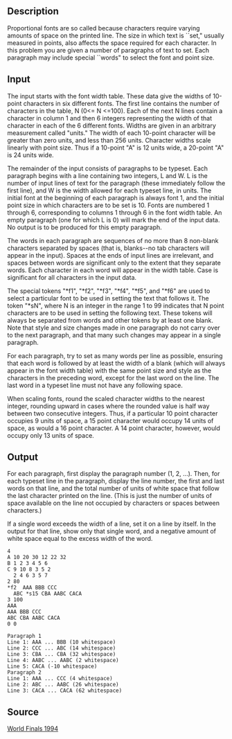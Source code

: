 <h2>Description</h2><p>Proportional fonts are so called because characters require varying amounts of space on the printed line. The size in which text is ``set," usually measured in points, also affects the space required for each character. In this problem you are given a number of paragraphs of text to set. Each paragraph may include special ``words" to select the font and point size.</p><h2>Input</h2><p>The input starts with the font width table. These data give the widths of 10-point characters in six different fonts. The first line contains the number of characters in the table, N (0&lt;= N &lt;=100). Each of the next N lines contain a character in column 1 and then 6 integers representing the width of that character in each of the 6 different fonts. Widths are given in an arbitrary measurement called "units." The width of each 10-point character will be greater than zero units, and less than 256 units. Character widths scale linearly with point size. Thus if a 10-point "A" is 12 units wide, a 20-point "A" is 24 units wide. 
</p>
The remainder of the input consists of paragraphs to be typeset. Each paragraph begins with a line containing two integers, L and W. L is the number of input lines of text for the paragraph (these immediately follow the first line), and W is the width allowed for each typeset line, in units. The initial font at the beginning of each paragraph is always font 1, and the initial point size in which characters are to be set is 10. Fonts are numbered 1 through 6, corresponding to columns 1 through 6 in the font width table. An empty paragraph (one for which L is 0) will mark the end of the input data. No output is to be produced for this empty paragraph. 

The words in each paragraph are sequences of no more than 8 non-blank characters separated by spaces (that is, blanks--no tab characters will appear in the input). Spaces at the ends of input lines are irrelevant, and spaces between words are significant only to the extent that they separate words. Each character in each word will appear in the width table. Case is significant for all characters in the input data. 

The special tokens "*f1", "*f2", "*f3", "*f4", "*f5", and "*f6" are used to select a particular font to be used in setting the text that follows it. The token "*sN", where N is an integer in the range 1 to 99 indicates that N point characters are to be used in setting the following text. These tokens will always be separated from words and other tokens by at least one blank. Note that style and size changes made in one paragraph do not carry over to the next paragraph, and that many such changes may appear in a single paragraph. 

For each paragraph, try to set as many words per line as possible, ensuring that each word is followed by at least the width of a blank (which will always appear in the font width table) with the same point size and style as the characters in the preceding word, except for the last word on the line. The last word in a typeset line must not have any following space. 

When scaling fonts, round the scaled character widths to the nearest integer, rounding upward in cases where the rounded value is half way between two consecutive integers. Thus, if a particular 10 point character occupies 9 units of space, a 15 point character would occupy 14 units of space, as would a 16 point character. A 14 point character, however, would occupy only 13 units of space. 
<h2>Output</h2><p>For each paragraph, first display the paragraph number (1, 2, ...). Then, for each typeset line in the paragraph, display the line number, the first and last words on that line, and the total number of units of white space that follow the last character printed on the line. (This is just the number of units of space available on the line not occupied by characters or spaces between characters.) 
</p>
If a single word exceeds the width of a line, set it on a line by itself. In the output for that line, show only that single word, and a negative amount of white space equal to the excess width of the word. 
<pre><code class="language-input1">4
A 10 20 30 12 22 32
B 1 2 3 4 5 6
C 9 10 8 3 5 2
  2 4 6 3 5 7
2 80
*f2  AAA BBB CCC
  ABC *s15 CBA AABC CACA
3 100
AAA
AAA BBB CCC
ABC CBA AABC CACA
0 0</code></pre><pre><code class="language-output1">Paragraph 1
Line 1: AAA ... BBB (10 whitespace)
Line 2: CCC ... ABC (14 whitespace)
Line 3: CBA ... CBA (32 whitespace)
Line 4: AABC ... AABC (2 whitespace)
Line 5: CACA (-10 whitespace)
Paragraph 2
Line 1: AAA ... CCC (4 whitespace)
Line 2: ABC ... AABC (26 whitespace)
Line 3: CACA ... CACA (62 whitespace)
</code></pre><h2>Source</h2><a href="searchproblem?field=source&amp;key=World+Finals+1994">World Finals 1994</a>